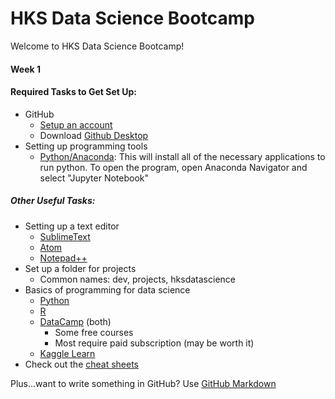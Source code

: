 # HKS Data Science Bootcamp
Welcome to HKS Data Science Bootcamp!

#### Week 1

#### Required Tasks to Get Set Up:

* GitHub
    * [Setup an account](https://github.com/join?source=header-home)
    * Download [Github Desktop](https://desktop.github.com/)
* Setting up programming tools
    * [Python/Anaconda](https://www.anaconda.com/download/): This will install all of the necessary applications to run python. To open the program, open Anaconda Navigator and select "Jupyter Notebook"


##### Other Useful Tasks:

* Setting up a text editor
    * [SublimeText](https://www.sublimetext.com/)
    * [Atom](https://atom.io/)
    * [Notepad++](https://notepad-plus-plus.org/)
* Set up a folder for projects
    * Common names: dev, projects, hksdatascience
* Basics of programming for data science
    * [Python](https://www.learnpython.org/en/Pandas_Basics)
    * [R](https://online-learning.harvard.edu/course/data-science-r-basics)
    * [DataCamp](https://www.datacamp.com/) (both)
        * Some free courses
        * Most require paid subscription (may be worth it)
    * [Kaggle Learn](https://www.kaggle.com/learn)
* Check out the [cheat sheets](cheat_sheets)


Plus...want to write something in GitHub? Use [GitHub Markdown](https://guides.github.com/features/mastering-markdown/)
